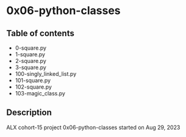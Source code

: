 # 0x06-python-classes

## Table of contents
- 0-square.py
- 1-square.py
- 2-square.py
- 3-square.py
- 100-singly_linked_list.py
- 101-square.py
- 102-square.py
- 103-magic_class.py

## Description 
ALX cohort-15 project 0x06-python-classes
started on  Aug 29, 2023